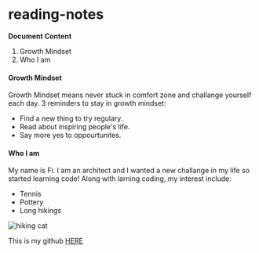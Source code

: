 # reading-notes

**Document Content**
1. Growth Mindset
2. Who I am

#### Growth Mindset
Growth Mindset means never stuck in comfort zone and challange yourself each day.  3 reminders to stay in growth mindset:
- Find a new thing to try regulary.
- Read about inspiring people's life.
- Say more yes to oppourtunites. 

#### Who I am
My name is Fi. I am an architect and I wanted a new challange in my life so started learning code! Along with larning coding, my interest include:

- Tennis
- Pottery
- Long hikings


![hiking cat](https://images.squarespace-cdn.com/content/v1/5bdc296fcc8fed8e49156556/1556970687903-VJCS1FYVPXMR9DPFC7P2/Hiking+Cat+in+Moose+Costume.jpg?format=1000w)

This is my github [HERE](https://github.com/Fi717)
